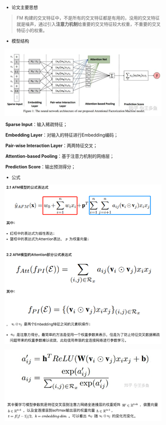 * 论文主要思想

> FM 构建的交叉特征中，不是所有的交叉特征都是有用的，没用的交叉特征就是噪声，通过引入**注意力机制**给重要的交叉特征较大权重，不重要的交叉特征小的权重。

* 模型结构

![a](./imgs/afm.png)

​	**Sparse Input**：输入稀疏特征；

​	**Embedding Layer**：对输入的特征进行Embedding编码；

​	**Pair-wise Interaction Layer**：两两特征交叉；

​	**Attention-based Pooling**：基于注意力机制的网络层；

​	**Prediction Score**：输出预测得分；

* 公式

![a](./imgs/afm1.png)

![a](./imgs/afm2.png)

